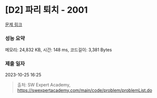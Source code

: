 # [D2] 파리 퇴치 - 2001 

[문제 링크](https://swexpertacademy.com/main/code/problem/problemDetail.do?contestProbId=AV5PzOCKAigDFAUq) 

### 성능 요약

메모리: 24,832 KB, 시간: 148 ms, 코드길이: 3,381 Bytes

### 제출 일자

2023-10-25 16:25



> 출처: SW Expert Academy, https://swexpertacademy.com/main/code/problem/problemList.do